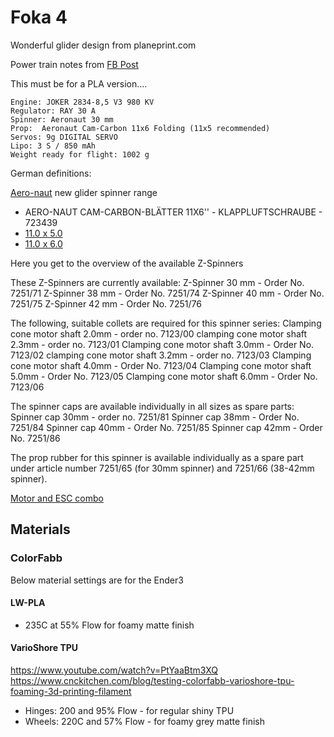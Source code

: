 # Foka 4

Wonderful glider design from planeprint.com

Power train notes from [FB Post](https://www.facebook.com/groups/planeprintpilots/permalink/603958256926570/)

This must be for a PLA version....

```
Engine: JOKER 2834-8,5 V3 980 KV
Regulator: RAY 30 A
Spinner: Aeronaut 30 mm
Prop:  Aeronaut Cam-Carbon 11x6 Folding (11x5 recommended)
Servos: 9g DIGITAL SERVO
Lipo: 3 S / 850 mAh
Weight ready for flight: 1002 g
```

German definitions:

[Aero-naut](https://aero-naut.de/aerodynamisches-highlight-z-spinner/) new glider spinner range

* AERO-NAUT CAM-CARBON-BLÄTTER 11X6'' - KLAPPLUFTSCHRAUBE - 723439
* [11.0 x 5.0](https://aero-naut.de/produkt/cam-carb-bl-110x-50/)
* [11.0 x 6.0](https://aero-naut.de/produkt/cam-carb-bl-110x-60/)


Here you get to the overview of the available Z-Spinners

These Z-Spinners are currently available:
Z-Spinner 30 mm - Order No. 7251/71
Z-Spinner 38 mm - Order No. 7251/74
Z-Spinner 40 mm - Order No. 7251/75
Z-Spinner 42 mm - Order No. 7251/76

The following, suitable collets are required for this spinner series:
Clamping cone motor shaft 2.0mm - order no. 7123/00 clamping
cone motor shaft 2.3mm - order no. 7123/01 Clamping
cone motor shaft 3.0mm - Order No. 7123/02 clamping
cone motor shaft 3.2mm - order no. 7123/03 Clamping
cone motor shaft 4.0mm - Order No. 7123/04 Clamping
cone motor shaft 5.0mm - Order No. 7123/05 Clamping
cone motor shaft 6.0mm - Order No. 7123/06

The spinner caps are available individually in all sizes as spare parts:
Spinner cap 30mm - order no. 7251/81
Spinner cap 38mm - Order No. 7251/84
Spinner cap 40mm - Order No. 7251/85
Spinner cap 42mm - Order No. 7251/86

The prop rubber for this spinner is available individually as a spare part under article number 7251/65 (for 30mm spinner) and 7251/66 (38-42mm spinner).

[Motor and ESC combo](https://www.kavanrc.com/en/item/combo-set-ray-g3-c2836-1120-ray-g2-30a-regler-80885)

## Materials

### ColorFabb

Below material settings are for the Ender3

#### LW-PLA

* 235C at 55% Flow for foamy matte finish

#### VarioShore TPU

https://www.youtube.com/watch?v=PtYaaBtm3XQ
https://www.cnckitchen.com/blog/testing-colorfabb-varioshore-tpu-foaming-3d-printing-filament

* Hinges: 200 and 95% Flow - for regular shiny TPU
* Wheels: 220C and 57% Flow - for foamy grey matte finish